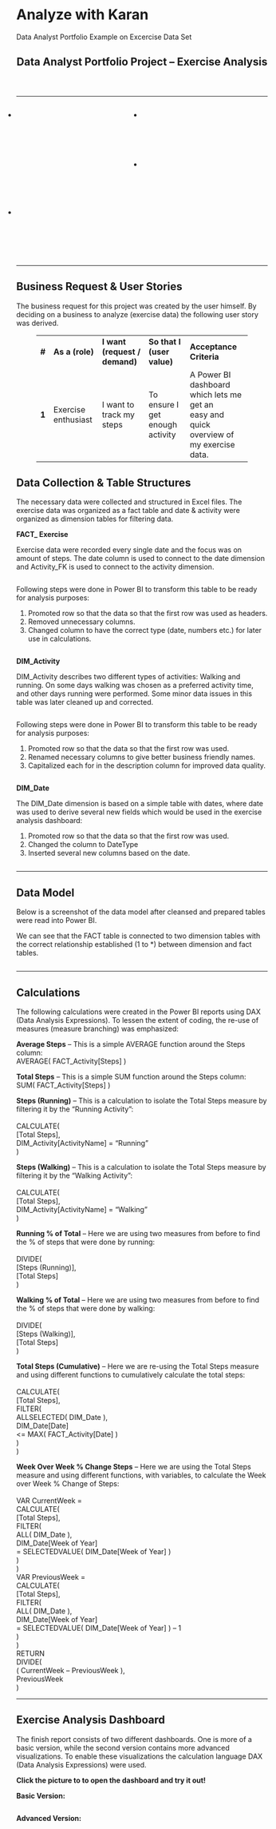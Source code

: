 
<div class="site-branding">
										<h1 >Analyze with Karan</h1>
							<p class="site-description">Data Analyst Portfolio Example on Excercise Data Set</p>
			
	
</ul></div>		</nav><!-- .jetpack-social-navigation -->
				</div>
		

	
	

				
<article id="post-209" class="post-209 page type-page status-publish hentry without-featured-image">
	<header class="entry-header">
		<h1 class="entry-title">Data Analyst Portfolio Project – Exercise&nbsp;Analysis</h1>	</header>
		<div class="entry-content">
			
<div class="wp-block-columns">
<div class="wp-block-column">
<hr class="wp-block-separator is-style-wide">



<div class="wp-block-coblocks-gallery-masonry alignwide"><div class="coblocks-gallery has-caption-style-dark has-gutter"><ul class="has-grid-xlrg has-gutter-15 has-gutter-mobile-15" style="position: relative; height: 309.463px;"><li class="coblocks-gallery--item" style="position: absolute; left: 0%; top: 0px;"><figure class="coblocks-gallery--figure"><img src="https://analyzewithaliportfolio.files.wordpress.com/2021/05/raw-data.png?w=705" alt="" data-id="217" data-imglink="" class="wp-image-217" srcset="https://analyzewithaliportfolio.files.wordpress.com/2021/05/raw-data.png 705w, https://analyzewithaliportfolio.files.wordpress.com/2021/05/raw-data.png?w=150 150w, https://analyzewithaliportfolio.files.wordpress.com/2021/05/raw-data.png?w=300 300w" sizes="(max-width: 705px) 100vw, 705px"></figure></li><li class="coblocks-gallery--item" style="position: absolute; left: 50%; top: 0px;"><figure class="coblocks-gallery--figure"><img data-attachment-id="216" data-permalink="https://analyzewithaliportfolio.wordpress.com/power-bi-applied-steps/" data-orig-file="https://analyzewithaliportfolio.files.wordpress.com/2021/05/power-bi-applied-steps.png" data-orig-size="1920,850" data-comments-opened="1" data-image-meta="{&quot;aperture&quot;:&quot;0&quot;,&quot;credit&quot;:&quot;&quot;,&quot;camera&quot;:&quot;&quot;,&quot;caption&quot;:&quot;&quot;,&quot;created_timestamp&quot;:&quot;0&quot;,&quot;copyright&quot;:&quot;&quot;,&quot;focal_length&quot;:&quot;0&quot;,&quot;iso&quot;:&quot;0&quot;,&quot;shutter_speed&quot;:&quot;0&quot;,&quot;title&quot;:&quot;&quot;,&quot;orientation&quot;:&quot;0&quot;}" data-image-title="power-bi-applied-steps" data-image-description="" data-medium-file="https://analyzewithaliportfolio.files.wordpress.com/2021/05/power-bi-applied-steps.png?w=300" data-large-file="https://analyzewithaliportfolio.files.wordpress.com/2021/05/power-bi-applied-steps.png?w=825" src="https://analyzewithaliportfolio.files.wordpress.com/2021/05/power-bi-applied-steps.png?w=825" alt="" data-id="216" data-imglink="" class="wp-image-216" srcset="https://analyzewithaliportfolio.files.wordpress.com/2021/05/power-bi-applied-steps.png?w=825 825w, https://analyzewithaliportfolio.files.wordpress.com/2021/05/power-bi-applied-steps.png?w=1650 1650w, https://analyzewithaliportfolio.files.wordpress.com/2021/05/power-bi-applied-steps.png?w=150 150w, https://analyzewithaliportfolio.files.wordpress.com/2021/05/power-bi-applied-steps.png?w=300 300w, https://analyzewithaliportfolio.files.wordpress.com/2021/05/power-bi-applied-steps.png?w=768 768w, https://analyzewithaliportfolio.files.wordpress.com/2021/05/power-bi-applied-steps.png?w=1024 1024w" sizes="(max-width: 825px) 100vw, 825px"></figure></li><li class="coblocks-gallery--item" style="position: absolute; left: 50%; top: 98.3625px;"><figure class="coblocks-gallery--figure"><img data-attachment-id="214" data-permalink="https://analyzewithaliportfolio.wordpress.com/data-model/" data-orig-file="https://analyzewithaliportfolio.files.wordpress.com/2021/05/data-model.png" data-orig-size="1021,685" data-comments-opened="1" data-image-meta="{&quot;aperture&quot;:&quot;0&quot;,&quot;credit&quot;:&quot;&quot;,&quot;camera&quot;:&quot;&quot;,&quot;caption&quot;:&quot;&quot;,&quot;created_timestamp&quot;:&quot;0&quot;,&quot;copyright&quot;:&quot;&quot;,&quot;focal_length&quot;:&quot;0&quot;,&quot;iso&quot;:&quot;0&quot;,&quot;shutter_speed&quot;:&quot;0&quot;,&quot;title&quot;:&quot;&quot;,&quot;orientation&quot;:&quot;0&quot;}" data-image-title="data-model" data-image-description="" data-medium-file="https://analyzewithaliportfolio.files.wordpress.com/2021/05/data-model.png?w=300" data-large-file="https://analyzewithaliportfolio.files.wordpress.com/2021/05/data-model.png?w=825" src="https://analyzewithaliportfolio.files.wordpress.com/2021/05/data-model.png?w=825" alt="" data-id="214" data-imglink="" class="wp-image-214" srcset="https://analyzewithaliportfolio.files.wordpress.com/2021/05/data-model.png?w=825 825w, https://analyzewithaliportfolio.files.wordpress.com/2021/05/data-model.png?w=150 150w, https://analyzewithaliportfolio.files.wordpress.com/2021/05/data-model.png?w=300 300w, https://analyzewithaliportfolio.files.wordpress.com/2021/05/data-model.png?w=768 768w, https://analyzewithaliportfolio.files.wordpress.com/2021/05/data-model.png 1021w" sizes="(max-width: 825px) 100vw, 825px"></figure></li><li class="coblocks-gallery--item" style="position: absolute; left: 0%; top: 194.538px;"><figure class="coblocks-gallery--figure"><img data-attachment-id="213" data-permalink="https://analyzewithaliportfolio.wordpress.com/dashboard-2-2/" data-orig-file="https://analyzewithaliportfolio.files.wordpress.com/2021/05/dashboard-2.png" data-orig-size="1920,1021" data-comments-opened="1" data-image-meta="{&quot;aperture&quot;:&quot;0&quot;,&quot;credit&quot;:&quot;&quot;,&quot;camera&quot;:&quot;&quot;,&quot;caption&quot;:&quot;&quot;,&quot;created_timestamp&quot;:&quot;0&quot;,&quot;copyright&quot;:&quot;&quot;,&quot;focal_length&quot;:&quot;0&quot;,&quot;iso&quot;:&quot;0&quot;,&quot;shutter_speed&quot;:&quot;0&quot;,&quot;title&quot;:&quot;&quot;,&quot;orientation&quot;:&quot;0&quot;}" data-image-title="dashboard-2" data-image-description="" data-medium-file="https://analyzewithaliportfolio.files.wordpress.com/2021/05/dashboard-2.png?w=300" data-large-file="https://analyzewithaliportfolio.files.wordpress.com/2021/05/dashboard-2.png?w=825" src="https://analyzewithaliportfolio.files.wordpress.com/2021/05/dashboard-2.png?w=825" alt="" data-id="213" data-imglink="" class="wp-image-213" srcset="https://analyzewithaliportfolio.files.wordpress.com/2021/05/dashboard-2.png?w=825 825w, https://analyzewithaliportfolio.files.wordpress.com/2021/05/dashboard-2.png?w=1650 1650w, https://analyzewithaliportfolio.files.wordpress.com/2021/05/dashboard-2.png?w=150 150w, https://analyzewithaliportfolio.files.wordpress.com/2021/05/dashboard-2.png?w=300 300w, https://analyzewithaliportfolio.files.wordpress.com/2021/05/dashboard-2.png?w=768 768w, https://analyzewithaliportfolio.files.wordpress.com/2021/05/dashboard-2.png?w=1024 1024w" sizes="(max-width: 825px) 100vw, 825px"></figure></li></ul></div></div>



<hr class="wp-block-separator is-style-wide">



<h2>Business Request &amp; User Stories </h2>



<p>The business request for this project was created by the user himself. By deciding on a business to analyze (exercise data) the following user story was derived.</p>



<figure class="wp-block-table is-style-stripes"><table><tbody><tr><td><strong> #</strong></td><td><strong>As a (role)</strong></td><td><strong>I want (request / demand)</strong></td><td><strong>So that I (user value)</strong></td><td><strong>Acceptance Criteria</strong></td></tr><tr><td><strong>1</strong></td><td>Exercise enthusiast</td><td>I want to track my steps</td><td>To ensure I get enough activity</td><td>A Power BI dashboard <br>which lets me get an<br>easy and quick overview of my exercise data.</td></tr></tbody></table></figure>



<p></p>
</div>
</div>



<h2>Data Collection &amp; Table Structures</h2>



<p>The necessary data were collected and structured in Excel files. The exercise data was organized as a fact table and date &amp; activity were organized as dimension tables for filtering data.</p>



<p><strong>FACT_ Exercise</strong></p>



<p>Exercise data were recorded every single date and the focus was on amount of steps. The date column is used to connect to the date dimension and Activity_FK is used to connect to the activity dimension.</p>



<figure class="wp-block-image size-large is-style-default"><img data-attachment-id="217" data-permalink="https://analyzewithaliportfolio.wordpress.com/raw-data/" data-orig-file="https://analyzewithaliportfolio.files.wordpress.com/2021/05/raw-data.png" data-orig-size="705,676" data-comments-opened="1" data-image-meta="{&quot;aperture&quot;:&quot;0&quot;,&quot;credit&quot;:&quot;&quot;,&quot;camera&quot;:&quot;&quot;,&quot;caption&quot;:&quot;&quot;,&quot;created_timestamp&quot;:&quot;0&quot;,&quot;copyright&quot;:&quot;&quot;,&quot;focal_length&quot;:&quot;0&quot;,&quot;iso&quot;:&quot;0&quot;,&quot;shutter_speed&quot;:&quot;0&quot;,&quot;title&quot;:&quot;&quot;,&quot;orientation&quot;:&quot;0&quot;}" data-image-title="raw-data" data-image-description="" data-medium-file="https://analyzewithaliportfolio.files.wordpress.com/2021/05/raw-data.png?w=300" data-large-file="https://analyzewithaliportfolio.files.wordpress.com/2021/05/raw-data.png?w=705" src="https://analyzewithaliportfolio.files.wordpress.com/2021/05/raw-data.png?w=705" alt="" class="wp-image-217" srcset="https://analyzewithaliportfolio.files.wordpress.com/2021/05/raw-data.png 705w, https://analyzewithaliportfolio.files.wordpress.com/2021/05/raw-data.png?w=150 150w, https://analyzewithaliportfolio.files.wordpress.com/2021/05/raw-data.png?w=300 300w" sizes="(max-width: 705px) 100vw, 705px"></figure>



<p>Following steps were done in Power BI to transform this table to be ready for analysis purposes:</p>



<ol><li>Promoted row so that the data so that the first row was used as headers.</li><li>Removed unnecessary columns.</li><li>Changed column to have the correct type (date, numbers etc.) for later use in calculations.</li></ol>



<figure class="wp-block-image size-large is-style-default"><img data-attachment-id="228" data-permalink="https://analyzewithaliportfolio.wordpress.com/image/" data-orig-file="https://analyzewithaliportfolio.files.wordpress.com/2021/05/image.png" data-orig-size="277,297" data-comments-opened="1" data-image-meta="{&quot;aperture&quot;:&quot;0&quot;,&quot;credit&quot;:&quot;&quot;,&quot;camera&quot;:&quot;&quot;,&quot;caption&quot;:&quot;&quot;,&quot;created_timestamp&quot;:&quot;0&quot;,&quot;copyright&quot;:&quot;&quot;,&quot;focal_length&quot;:&quot;0&quot;,&quot;iso&quot;:&quot;0&quot;,&quot;shutter_speed&quot;:&quot;0&quot;,&quot;title&quot;:&quot;&quot;,&quot;orientation&quot;:&quot;0&quot;}" data-image-title="image" data-image-description="" data-medium-file="https://analyzewithaliportfolio.files.wordpress.com/2021/05/image.png?w=277" data-large-file="https://analyzewithaliportfolio.files.wordpress.com/2021/05/image.png?w=277" src="https://analyzewithaliportfolio.files.wordpress.com/2021/05/image.png?w=277" alt="" class="wp-image-228" srcset="https://analyzewithaliportfolio.files.wordpress.com/2021/05/image.png 277w, https://analyzewithaliportfolio.files.wordpress.com/2021/05/image.png?w=140 140w" sizes="(max-width: 277px) 100vw, 277px"></figure>



<p><strong>DIM_Activity</strong></p>



<p>DIM_Activity describes two different types of activities: Walking and running. On some days walking was chosen as a preferred activity time, and other days running were performed. Some minor data issues in this table was later cleaned up and corrected.</p>



<figure class="wp-block-image size-large is-style-default"><img data-attachment-id="225" data-permalink="https://analyzewithaliportfolio.wordpress.com/raw-data-2/" data-orig-file="https://analyzewithaliportfolio.files.wordpress.com/2021/05/raw-data-2.png" data-orig-size="714,666" data-comments-opened="1" data-image-meta="{&quot;aperture&quot;:&quot;0&quot;,&quot;credit&quot;:&quot;&quot;,&quot;camera&quot;:&quot;&quot;,&quot;caption&quot;:&quot;&quot;,&quot;created_timestamp&quot;:&quot;0&quot;,&quot;copyright&quot;:&quot;&quot;,&quot;focal_length&quot;:&quot;0&quot;,&quot;iso&quot;:&quot;0&quot;,&quot;shutter_speed&quot;:&quot;0&quot;,&quot;title&quot;:&quot;&quot;,&quot;orientation&quot;:&quot;0&quot;}" data-image-title="raw-data-2" data-image-description="" data-medium-file="https://analyzewithaliportfolio.files.wordpress.com/2021/05/raw-data-2.png?w=300" data-large-file="https://analyzewithaliportfolio.files.wordpress.com/2021/05/raw-data-2.png?w=714" src="https://analyzewithaliportfolio.files.wordpress.com/2021/05/raw-data-2.png?w=714" alt="" class="wp-image-225" srcset="https://analyzewithaliportfolio.files.wordpress.com/2021/05/raw-data-2.png 714w, https://analyzewithaliportfolio.files.wordpress.com/2021/05/raw-data-2.png?w=150 150w, https://analyzewithaliportfolio.files.wordpress.com/2021/05/raw-data-2.png?w=300 300w" sizes="(max-width: 714px) 100vw, 714px"></figure>



<p> Following steps were done in Power BI to transform this table to be ready for analysis purposes: </p>



<ol><li>Promoted row so that the data so that the first row was used.</li><li>Renamed necessary columns to give better business friendly names.</li><li>Capitalized each for in the description column for improved data quality.</li></ol>



<figure class="wp-block-image size-large is-style-default"><img data-attachment-id="230" data-permalink="https://analyzewithaliportfolio.wordpress.com/image-1/" data-orig-file="https://analyzewithaliportfolio.files.wordpress.com/2021/05/image-1.png" data-orig-size="269,291" data-comments-opened="1" data-image-meta="{&quot;aperture&quot;:&quot;0&quot;,&quot;credit&quot;:&quot;&quot;,&quot;camera&quot;:&quot;&quot;,&quot;caption&quot;:&quot;&quot;,&quot;created_timestamp&quot;:&quot;0&quot;,&quot;copyright&quot;:&quot;&quot;,&quot;focal_length&quot;:&quot;0&quot;,&quot;iso&quot;:&quot;0&quot;,&quot;shutter_speed&quot;:&quot;0&quot;,&quot;title&quot;:&quot;&quot;,&quot;orientation&quot;:&quot;0&quot;}" data-image-title="image-1" data-image-description="" data-medium-file="https://analyzewithaliportfolio.files.wordpress.com/2021/05/image-1.png?w=269" data-large-file="https://analyzewithaliportfolio.files.wordpress.com/2021/05/image-1.png?w=269" src="https://analyzewithaliportfolio.files.wordpress.com/2021/05/image-1.png?w=269" alt="" class="wp-image-230" srcset="https://analyzewithaliportfolio.files.wordpress.com/2021/05/image-1.png 269w, https://analyzewithaliportfolio.files.wordpress.com/2021/05/image-1.png?w=139 139w" sizes="(max-width: 269px) 100vw, 269px"></figure>



<p><strong>DIM_Date</strong></p>



<p>The DIM_Date dimension is based on a simple table with dates, where date was used to derive several new fields which would be used in the exercise analysis dashboard:</p>



<ol><li>Promoted row so that the data so that the first row was used.</li><li>Changed the column to DateType</li><li>Inserted several new columns based on the date.</li></ol>



<figure class="wp-block-image size-large is-style-default"><img data-attachment-id="233" data-permalink="https://analyzewithaliportfolio.wordpress.com/image-2/" data-orig-file="https://analyzewithaliportfolio.files.wordpress.com/2021/05/image-2.png" data-orig-size="278,354" data-comments-opened="1" data-image-meta="{&quot;aperture&quot;:&quot;0&quot;,&quot;credit&quot;:&quot;&quot;,&quot;camera&quot;:&quot;&quot;,&quot;caption&quot;:&quot;&quot;,&quot;created_timestamp&quot;:&quot;0&quot;,&quot;copyright&quot;:&quot;&quot;,&quot;focal_length&quot;:&quot;0&quot;,&quot;iso&quot;:&quot;0&quot;,&quot;shutter_speed&quot;:&quot;0&quot;,&quot;title&quot;:&quot;&quot;,&quot;orientation&quot;:&quot;0&quot;}" data-image-title="image-2" data-image-description="" data-medium-file="https://analyzewithaliportfolio.files.wordpress.com/2021/05/image-2.png?w=236" data-large-file="https://analyzewithaliportfolio.files.wordpress.com/2021/05/image-2.png?w=278" src="https://analyzewithaliportfolio.files.wordpress.com/2021/05/image-2.png?w=278" alt="" class="wp-image-233" srcset="https://analyzewithaliportfolio.files.wordpress.com/2021/05/image-2.png 278w, https://analyzewithaliportfolio.files.wordpress.com/2021/05/image-2.png?w=118 118w" sizes="(max-width: 278px) 100vw, 278px"></figure>



<p></p>



<hr class="wp-block-separator is-style-wide">



<h2>Data Model</h2>



<p>Below is a screenshot of the data model after cleansed and prepared tables were read into Power BI.</p>



<p>We can see that the FACT table is connected to two dimension tables with the correct relationship established (1 to *) between dimension and fact tables.</p>



<figure class="wp-block-image size-large is-style-default"><img data-attachment-id="234" data-permalink="https://analyzewithaliportfolio.wordpress.com/data-model-1/" data-orig-file="https://analyzewithaliportfolio.files.wordpress.com/2021/05/data-model-1.png" data-orig-size="787,699" data-comments-opened="1" data-image-meta="{&quot;aperture&quot;:&quot;0&quot;,&quot;credit&quot;:&quot;&quot;,&quot;camera&quot;:&quot;&quot;,&quot;caption&quot;:&quot;&quot;,&quot;created_timestamp&quot;:&quot;0&quot;,&quot;copyright&quot;:&quot;&quot;,&quot;focal_length&quot;:&quot;0&quot;,&quot;iso&quot;:&quot;0&quot;,&quot;shutter_speed&quot;:&quot;0&quot;,&quot;title&quot;:&quot;&quot;,&quot;orientation&quot;:&quot;0&quot;}" data-image-title="data-model-1" data-image-description="" data-medium-file="https://analyzewithaliportfolio.files.wordpress.com/2021/05/data-model-1.png?w=300" data-large-file="https://analyzewithaliportfolio.files.wordpress.com/2021/05/data-model-1.png?w=787" src="https://analyzewithaliportfolio.files.wordpress.com/2021/05/data-model-1.png?w=787" alt="" class="wp-image-234" srcset="https://analyzewithaliportfolio.files.wordpress.com/2021/05/data-model-1.png 787w, https://analyzewithaliportfolio.files.wordpress.com/2021/05/data-model-1.png?w=150 150w, https://analyzewithaliportfolio.files.wordpress.com/2021/05/data-model-1.png?w=300 300w, https://analyzewithaliportfolio.files.wordpress.com/2021/05/data-model-1.png?w=768 768w" sizes="(max-width: 787px) 100vw, 787px"></figure>



<hr class="wp-block-separator is-style-wide">



<h2>Calculations</h2>



<p>The following calculations were created in the Power BI reports using DAX (Data Analysis Expressions). To lessen the extent of coding, the re-use of measures (measure branching) was emphasized:</p>



<p><strong>Average Steps</strong> – This is a simple AVERAGE function around the Steps column:<br>AVERAGE( FACT_Activity[Steps] )</p>



<p><strong>Total Steps</strong> – This is a simple SUM function around the Steps column:<br>SUM( FACT_Activity[Steps] )</p>



<p><strong>Steps (Running)</strong> – This is a calculation to isolate the Total Steps measure by filtering it by the “Running Activity”:<br><br>CALCULATE(<br>[Total Steps],<br>DIM_Activity[ActivityName] = “Running”<br>)</p>
     


<p><strong>Steps (Walking)</strong>   – This is a calculation to isolate the Total Steps measure by filtering it by the “Walking Activity”:<br><br>CALCULATE(<br>[Total Steps],<br>DIM_Activity[ActivityName] = “Walking”<br>)</p>



<p> <strong>Running % of Total</strong> – Here we are using two measures from before to find the % of steps that were done by running:<br><br>DIVIDE(<br>[Steps (Running)],<br>[Total Steps]<br>) </p>



<p> <strong>Walking % of Total</strong>  – Here we are using two measures from before to find the % of steps that were done by walking: <br><br>DIVIDE(<br>[Steps (Walking)],<br>[Total Steps]<br>) </p>



<p><strong>Total Steps (Cumulative)</strong> – Here we are re-using the Total Steps measure and using different functions to cumulatively calculate the total steps:<br><br>CALCULATE(<br>[Total Steps],<br>FILTER(<br>ALLSELECTED( DIM_Date ),<br>DIM_Date[Date]<br>&lt;= MAX( FACT_Activity[Date] )<br>)<br>)</p>



<p><strong>Week Over Week % Change Steps</strong> – Here we are using the Total Steps measure and using different functions, with variables, to calculate the Week over Week % Change of Steps:<br><br>VAR CurrentWeek =<br>CALCULATE(<br>[Total Steps],<br>FILTER(<br>ALL( DIM_Date ),<br>DIM_Date[Week of Year]<br>= SELECTEDVALUE( DIM_Date[Week of Year] )<br>)<br>)<br>VAR PreviousWeek =<br>CALCULATE(<br>[Total Steps],<br>FILTER(<br>ALL( DIM_Date ),<br>DIM_Date[Week of Year]<br>= SELECTEDVALUE( DIM_Date[Week of Year] ) – 1<br>)<br>)<br>RETURN<br>DIVIDE(<br>( CurrentWeek – PreviousWeek ),<br>PreviousWeek<br>)<br></p>



<hr class="wp-block-separator is-style-wide">



<p></p>



<h2>Exercise Analysis Dashboard</h2>



<p>The finish report consists of two different dashboards. One is more of a basic version, while the second version contains more advanced visualizations. To enable these visualizations the calculation language DAX (Data Analysis Expressions) were used.</p>



<p><strong>Click the picture to to open the dashboard and try it out!</strong></p>



<p><strong>Basic Version:</strong></p>



<figure class="wp-block-image size-large is-style-default"><a href="https://app.powerbi.com/view?r=eyJrIjoiYTU3ZTFhZjgtNTY3ZC00MWI1LWE1YmYtMTU1OTQxOTIyMjFjIiwidCI6IjMzYTJhMWQwLTI1MDgtNGJkNC05M2Y0LWRlYmRhMDM1MmFmYyIsImMiOjh9" target="_blank"><img data-attachment-id="236" data-permalink="https://analyzewithaliportfolio.wordpress.com/dashboard-1-2/" data-orig-file="https://analyzewithaliportfolio.files.wordpress.com/2021/05/dashboard-1.png" data-orig-size="1920,1019" data-comments-opened="1" data-image-meta="{&quot;aperture&quot;:&quot;0&quot;,&quot;credit&quot;:&quot;&quot;,&quot;camera&quot;:&quot;&quot;,&quot;caption&quot;:&quot;&quot;,&quot;created_timestamp&quot;:&quot;0&quot;,&quot;copyright&quot;:&quot;&quot;,&quot;focal_length&quot;:&quot;0&quot;,&quot;iso&quot;:&quot;0&quot;,&quot;shutter_speed&quot;:&quot;0&quot;,&quot;title&quot;:&quot;&quot;,&quot;orientation&quot;:&quot;0&quot;}" data-image-title="dashboard-1" data-image-description="" data-medium-file="https://analyzewithaliportfolio.files.wordpress.com/2021/05/dashboard-1.png?w=300" data-large-file="https://analyzewithaliportfolio.files.wordpress.com/2021/05/dashboard-1.png?w=825" src="https://analyzewithaliportfolio.files.wordpress.com/2021/05/dashboard-1.png?w=1024" alt="" class="wp-image-236" srcset="https://analyzewithaliportfolio.files.wordpress.com/2021/05/dashboard-1.png?w=1024 1024w, https://analyzewithaliportfolio.files.wordpress.com/2021/05/dashboard-1.png?w=150 150w, https://analyzewithaliportfolio.files.wordpress.com/2021/05/dashboard-1.png?w=300 300w, https://analyzewithaliportfolio.files.wordpress.com/2021/05/dashboard-1.png?w=768 768w, https://analyzewithaliportfolio.files.wordpress.com/2021/05/dashboard-1.png 1920w" sizes="(max-width: 1024px) 100vw, 1024px"></a></figure>



<p><strong>Advanced Version:</strong></p>



<figure class="wp-block-image size-large is-style-default"><img data-attachment-id="238" data-permalink="https://analyzewithaliportfolio.wordpress.com/dashboard-2-1/" data-orig-file="https://analyzewithaliportfolio.files.wordpress.com/2021/05/dashboard-2-1.png" data-orig-size="1920,1021" data-comments-opened="1" data-image-meta="{&quot;aperture&quot;:&quot;0&quot;,&quot;credit&quot;:&quot;&quot;,&quot;camera&quot;:&quot;&quot;,&quot;caption&quot;:&quot;&quot;,&quot;created_timestamp&quot;:&quot;0&quot;,&quot;copyright&quot;:&quot;&quot;,&quot;focal_length&quot;:&quot;0&quot;,&quot;iso&quot;:&quot;0&quot;,&quot;shutter_speed&quot;:&quot;0&quot;,&quot;title&quot;:&quot;&quot;,&quot;orientation&quot;:&quot;0&quot;}" data-image-title="dashboard-2-1" data-image-description="" data-medium-file="https://analyzewithaliportfolio.files.wordpress.com/2021/05/dashboard-2-1.png?w=300" data-large-file="https://analyzewithaliportfolio.files.wordpress.com/2021/05/dashboard-2-1.png?w=825" src="https://analyzewithaliportfolio.files.wordpress.com/2021/05/dashboard-2-1.png?w=1024" alt="" class="wp-image-238" srcset="https://analyzewithaliportfolio.files.wordpress.com/2021/05/dashboard-2-1.png?w=1024 1024w, https://analyzewithaliportfolio.files.wordpress.com/2021/05/dashboard-2-1.png?w=150 150w, https://analyzewithaliportfolio.files.wordpress.com/2021/05/dashboard-2-1.png?w=300 300w, https://analyzewithaliportfolio.files.wordpress.com/2021/05/dashboard-2-1.png?w=768 768w, https://analyzewithaliportfolio.files.wordpress.com/2021/05/dashboard-2-1.png 1920w" sizes="(max-width: 740px) 100vw, 1024px"></figure>
<!-- .content-wrapper -->
  
